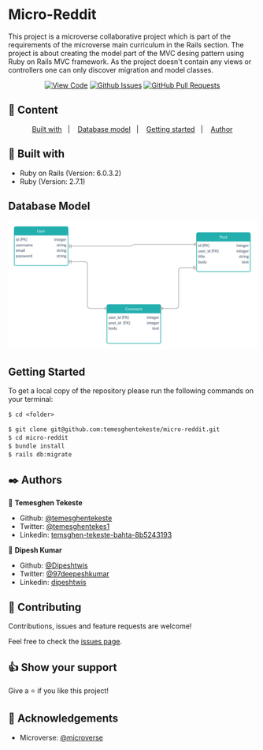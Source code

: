 # Micro-Reddit

This project is a microverse collaborative project which is part of the requirements of the microverse main curriculum in the Rails section. The project is about creating the model part of the MVC desing pattern using Ruby on Rails MVC framework. As the project doesn't contain any views or controllers one can only discover migration and model classes.
      

<div align="center">

[![View Code](https://img.shields.io/badge/View%20-Code-green)](https://github.com/temesghentekeste/micro-reddit/tree/feature/micro-reddit-models)
[![Github Issues](https://img.shields.io/badge/GitHub-Issues-orange)](https://github.com/temesghentekeste/micro-reddit/issues)
[![GitHub Pull Requests](https://img.shields.io/badge/GitHub-Pull%20Requests-blue)](https://github.com/temesghentekeste/micro-reddit/pulls)

</div>

## 📝 Content

<p align="center">
<a href="#with">Built with</a>&nbsp;&nbsp;&nbsp;|&nbsp;&nbsp;&nbsp;
<a href="#sc">Database model</a>&nbsp;&nbsp;&nbsp;|&nbsp;&nbsp;&nbsp;
<a href="#gs">Getting started</a>&nbsp;&nbsp;&nbsp;|&nbsp;&nbsp;&nbsp;
<a href="#author">Author</a>
</p>

## 🔧 Built with<a name = "with"></a>

- Ruby on Rails (Version: 6.0.3.2)
- Ruby (Version: 2.7.1)


## Database Model <a name = "sc"></a>

![screenshot](./app/assets/images/model_diagram.png)


## Getting Started <a name = "gs"></a>

To get a local copy of the repository please run the following commands on your terminal:

```
$ cd <folder>
```

~~~bash
$ git clone git@github.com:temesghentekeste/micro-reddit.git
$ cd micro-reddit
$ bundle install
$ rails db:migrate
~~~



## ✒️  Authors <a name = "author"></a>

👤 **Temesghen Tekeste**

- Github: [@temesghentekeste](https://github.com/temesghentekeste)
- Twitter: [@temesghentekes1](https://twitter.com/temesghentekes1)
- Linkedin: [temsghen-tekeste-bahta-8b5243193](https://www.linkedin.com/in/temesghentekeste/)

👤 **Dipesh Kumar**

- Github: [@Dipeshtwis](https://github.com/Dipeshtwis)
- Twitter: [@97deepeshkumar](https://twitter.com/97deepeshkumar)
- Linkedin: [dipeshtwis](https://www.linkedin.com/in/dipeshtwis/)



## 🤝 Contributing

Contributions, issues and feature requests are welcome!

Feel free to check the [issues page](https://github.com/temesghentekeste/micro-reddit/issues).


## 👍 Show your support

Give a ⭐️ if you like this project!

## :clap: Acknowledgements

- Microverse: [@microverse](https://www.microverse.org/)
